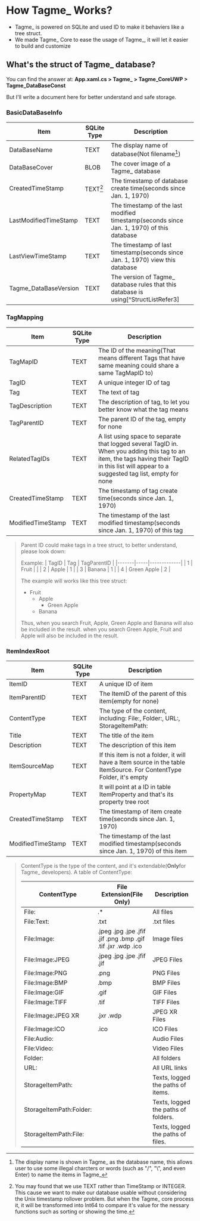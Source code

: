 # How Tagme_ Works?
- Tagme_ is powered on SQLite and used ID to make it behaviers like a tree struct.
- We made Tagme_ Core to ease the usage of Tagme_, it will let it easier to build and customize

## What's the struct of Tagme_ database?
You can find the answer at: **App.xaml.cs > Tagme_ > Tagme_CoreUWP > Tagme_DataBaseConst**

But I'll write a document here for better understand and safe storage.

### BasicDataBaseInfo
| Item | SQLite Type | Description |
|---|---|---|
| DataBaseName | TEXT | The display name of database(Not filename[^StructListRefer1]) |
| DataBaseCover | BLOB | The cover image of a Tagme_ database |
| CreatedTimeStamp | TEXT[^StructListRefer2] | The timestamp of database create time(seconds since Jan. 1, 1970) |
| LastModifiedTimeStamp | TEXT | The timestamp of the last modified timestamp(seconds since Jan. 1, 1970) of this database |
| LastViewTimeStamp | TEXT | The timestamp of last timestamp(seconds since Jan. 1, 1970) view this database |
| Tagme_DataBaseVersion | TEXT | The version of Tagme_ database rules that this database is using[^StructListRefer3] |

### TagMapping
| Item | SQLite Type | Description |
|---|---|---|
| TagMapID | TEXT | The ID of the meaning(That means different Tags that have same meaning could share a same TagMapID to) |
| TagID | TEXT | A unique integer ID of tag |
| Tag | TEXT | The text of tag |
| TagDescription | TEXT | The description of tag, to let you better know what the tag means |
| TagParentID | TEXT | The parent ID of the tag, empty for none |
| RelatedTagIDs | TEXT | A list using space to separate that logged several TagID in. When you adding this tag to an item, the tags having their TagID in this list will appear to a suggested tag list, empty for none |
| CreatedTimeStamp | TEXT | The timestamp of tag create time(seconds since Jan. 1, 1970) |
| ModifiedTimeStamp | TEXT | The timestamp of the last modified timestamp(seconds since Jan. 1, 1970) of this tag |
> Parent ID could make tags in a tree struct, to better understand, please look down:
> 
> Example:
> | TagID | Tag | TagParentID |
> |-------|-----|-------------|
> | 1 | Fruit |  |
> | 2 | Apple | 1 |
> | 3 | Banana | 1 |
> | 4 | Green Apple | 2 |
> 
> The example will works like this tree struct:
> - Fruit
>     - Apple
>       - Green Apple
>     - Banana
> 
> Thus, when you search Fruit, Apple, Green Apple and Banana will also be included in the result. when you search Green Apple, Fruit and Apple will also be included in the result.

### ItemIndexRoot
| Item | SQLite Type | Description |
|---|---|---|
| ItemID | TEXT | A unique ID of item |
| ItemParentID | TEXT | The ItemID of the parent of this item(empty for none) |
| ContentType | TEXT | The type of the content, including: File:, Folder:, URL:, StorageItemPath: |
| Title | TEXT | The title of the item |
| Description | TEXT | The description of this item |
| ItemSourceMap | TEXT | If this item is not a folder, it will have a Item source in the table ItemSource. For ContentType Folder, it's empty |
| PropertyMap | TEXT | It will point at a ID in table ItemProperty and that's its property tree root |
| CreatedTimeStamp | TEXT | The timestamp of item create time(seconds since Jan. 1, 1970) |
| ModifiedTimeStamp | TEXT | The timestamp of the last modified timestamp(seconds since Jan. 1, 1970) of this item |
> ContentType is the type of the content, and it's extendable(**Only**for Tagme_ developers).
> A table of ContentType:
> 
> | ContentType | File Extension(File Only) | Description |
> |---|---|---|
> | File: | .* | All files |
> | File:Text: | .txt | .txt files |
> | File:Image: | .jpeg .jpg .jpe .jfif .jif .png .bmp .gif .tif .jxr .wdp .ico | Image files |
> | File:Image:JPEG | .jpeg .jpg .jpe .jfif .jif | JPEG Files |
> | File:Image:PNG | .png | PNG Files |
> | File:Image:BMP | .bmp | BMP Files |
> | File:Image:GIF | .gif | GIF Files |
> | File:Image:TIFF | .tif | TIFF Files |
> | File:Image:JPEG XR | .jxr .wdp | JPEG XR Files |
> | File:Image:ICO | .ico | ICO Files |
> | File:Audio: |  | Audio Files |
> | File:Video: |  | Video Files |
> | Folder: |  | All folders |
> | URL: |  | All URL links |
> | StorageItemPath: |  | Texts, logged the paths of items. |
> | StorageItemPath:Folder: |  | Texts, logged the paths of folders. |
> | StorageItemPath:File: |  | Texts, logged the paths of files. |

[^StructListRefer1]:The display name is shown in Tagme_ as the database name, this allows user to use some illegal charcters or words (such as "/", "\\", and even Enter) to name the items in Tagme_
[^StructListRefer2]:You may found that we use TEXT rather than TimeStamp or INTEGER. This cause we want to make our database usable without considering the Unix timestamp rollover problem. But when the Tagme_ core process it, it will be transformed into Int64 to compare it's value for the nessary functions such as sorting or showing the time.


